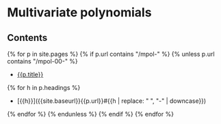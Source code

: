 ---
---

# Multivariate polynomials

## Contents

{% for p in site.pages %}
{% if p.url contains "/mpol-" %}
{% unless p.url contains "/mpol-00-" %}

* [{{p.title}}]({{site.baseurl}}{{p.url}})

{% for h in p.headings %}

  * [{{h}}]({{site.baseurl}}{{p.url}}#{{h | replace: " ", "-" | downcase}})

{% endfor %}
{% endunless %}
{% endif %}
{% endfor %}